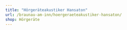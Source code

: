 ```yaml
---
title: "Hörgeräteakustiker Hansaton"
url: /braunau-am-inn/hoergeraeteakustiker-hansaton/
shop: Hörgeräte
---
```

